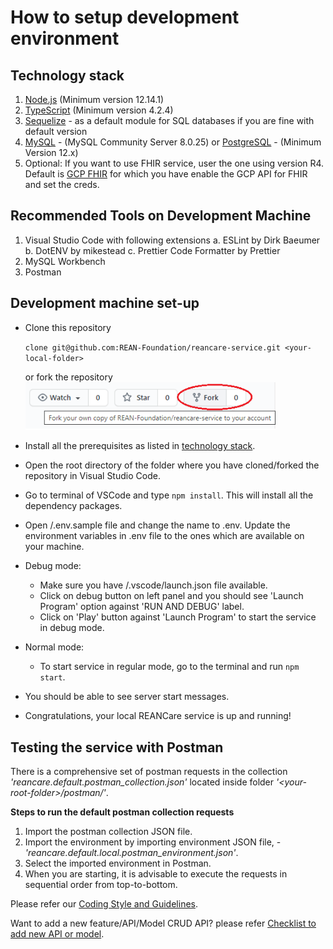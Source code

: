 # How to setup development environment

## Technology stack
1. [Node.js](https://nodejs.org/en/) (Minimum version 12.14.1)
2. [TypeScript](https://www.typescriptlang.org/) (Minimum version 4.2.4)
3. [Sequelize](sequelize.org) - as a default module for SQL databases if you are fine with default version
4. [MySQL](https://dev.mysql.com/downloads/mysql/) - (MySQL Community Server 8.0.25) or [PostgreSQL](https://www.postgresql.org/download/) - (Minimum Version 12.x)
5. Optional: If you want to use FHIR service, user the one using version R4. Default is [GCP FHIR](https://cloud.google.com/healthcare/docs/concepts/fhir) for which you have enable the GCP API for FHIR and set the creds.

## Recommended Tools on Development Machine
1. Visual Studio Code with following extensions
  a. ESLint by Dirk Baeumer
  b. DotENV by mikestead
  c. Prettier Code Formatter by Prettier
2. MySQL Workbench
3. Postman

## Development machine set-up

* Clone this repository
  
  `clone git@github.com:REAN-Foundation/reancare-service.git <your-local-folder>`

  or
  fork the repository
  <img src="./fork_repo.png" width="400">

* Install all the prerequisites as listed in [technology stack](#technology-stack).
* Open the root directory of the folder where you have cloned/forked the repository in Visual Studio Code.
* Go to terminal of VSCode and type `npm install`. This will install all the dependency packages.
* Open <your-root-folder>/.env.sample file and change the name to .env. Update the environment variables in .env file to the ones which are available on your machine.
* Debug mode: 
  * Make sure you have <your-root-folder>/.vscode/launch.json file available.
  * Click on debug button on left panel and you should see 'Launch Program' option against 'RUN AND DEBUG' label.
  * Click on 'Play' button against 'Launch Program' to start the service in debug mode.
* Normal mode: 
  * To start service in regular mode, go to the terminal and run `npm start`.
* You should be able to see server start messages.
* Congratulations, your local REANCare service is up and running!

## Testing the service with Postman
There is a comprehensive set of postman requests in the collection *'reancare.default.postman_collection.json'* located inside folder *'\<your-root-folder\>/postman/'*. 

__Steps to run the default postman collection requests__

1. Import the postman collection JSON file.
2. Import the environment by importing environment JSON file, - *'reancare.default.local.postman_environment.json'*.
3. Select the imported environment in Postman.
4. When you are starting, it is advisable to execute the requests in sequential order from top-to-bottom.

Please refer our [Coding Style and Guidelines](coding-style-and-guidelines.md).

Want to add a new feature/API/Model CRUD API? please refer [Checklist to add new API or model](checklist-to-add-api.md).

